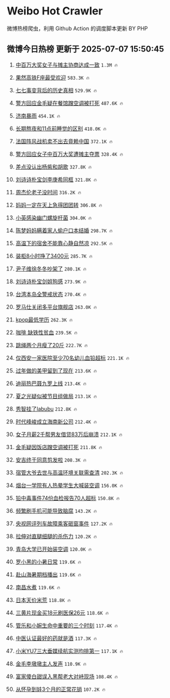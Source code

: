 # Weibo Hot Crawler 



微博热榜爬虫，利用 Github Action 的调度脚本更新 BY PHP 


## 微博今日热榜 更新于 2025-07-07 15:50:45 
1. [中百万大奖女子与摊主协商达成一致](https://s.weibo.com/weibo?q=%23%E4%B8%AD%E7%99%BE%E4%B8%87%E5%A4%A7%E5%A5%96%E5%A5%B3%E5%AD%90%E4%B8%8E%E6%91%8A%E4%B8%BB%E5%8D%8F%E5%95%86%E8%BE%BE%E6%88%90%E4%B8%80%E8%87%B4%23&t=31&band_rank=1&Refer=top) `1.3M 🔥` 

1. [果然高铁F座最受欢迎](https://s.weibo.com/weibo?q=%E6%9E%9C%E7%84%B6%E9%AB%98%E9%93%81F%E5%BA%A7%E6%9C%80%E5%8F%97%E6%AC%A2%E8%BF%8E&t=31&band_rank=2&Refer=top) `583.3K 🔥` 

1. [七七事变背后的历史真相](https://s.weibo.com/weibo?q=%23%E4%B8%83%E4%B8%83%E4%BA%8B%E5%8F%98%E8%83%8C%E5%90%8E%E7%9A%84%E5%8E%86%E5%8F%B2%E7%9C%9F%E7%9B%B8%23&t=31&band_rank=3&Refer=top) `529.9K 🔥` 

1. [警方回应金毛疑在餐馆蹭空调被打死](https://s.weibo.com/weibo?q=%23%E8%AD%A6%E6%96%B9%E5%9B%9E%E5%BA%94%E9%87%91%E6%AF%9B%E7%96%91%E5%9C%A8%E9%A4%90%E9%A6%86%E8%B9%AD%E7%A9%BA%E8%B0%83%E8%A2%AB%E6%89%93%E6%AD%BB%23&t=31&band_rank=4&Refer=top) `487.6K 🔥` 

1. [济南暴雨](https://s.weibo.com/weibo?q=%E6%B5%8E%E5%8D%97%E6%9A%B4%E9%9B%A8&t=31&band_rank=5&Refer=top) `454.1K 🔥` 

1. [长期熬夜和11点前睡觉的区别](https://s.weibo.com/weibo?q=%E9%95%BF%E6%9C%9F%E7%86%AC%E5%A4%9C%E5%92%8C11%E7%82%B9%E5%89%8D%E7%9D%A1%E8%A7%89%E7%9A%84%E5%8C%BA%E5%88%AB&t=31&band_rank=6&Refer=top) `418.0K 🔥` 

1. [法国阵风战机卖不出去竟赖中国](https://s.weibo.com/weibo?q=%23%E6%B3%95%E5%9B%BD%E9%98%B5%E9%A3%8E%E6%88%98%E6%9C%BA%E5%8D%96%E4%B8%8D%E5%87%BA%E5%8E%BB%E7%AB%9F%E8%B5%96%E4%B8%AD%E5%9B%BD%23&t=31&band_rank=7&Refer=top) `372.1K 🔥` 

1. [警方回应女子中百万大奖遭摊主夺票](https://s.weibo.com/weibo?q=%23%E8%AD%A6%E6%96%B9%E5%9B%9E%E5%BA%94%E5%A5%B3%E5%AD%90%E4%B8%AD%E7%99%BE%E4%B8%87%E5%A4%A7%E5%A5%96%E9%81%AD%E6%91%8A%E4%B8%BB%E5%A4%BA%E7%A5%A8%23&t=31&band_rank=8&Refer=top) `328.4K 🔥` 

1. [差点没认出杨紫和胡歌](https://s.weibo.com/weibo?q=%23%E5%B7%AE%E7%82%B9%E6%B2%A1%E8%AE%A4%E5%87%BA%E6%9D%A8%E7%B4%AB%E5%92%8C%E8%83%A1%E6%AD%8C%23&t=31&band_rank=9&Refer=top) `327.8K 🔥` 

1. [刘诗诗朴宝剑李庚希同框](https://s.weibo.com/weibo?q=%23%E5%88%98%E8%AF%97%E8%AF%97%E6%9C%B4%E5%AE%9D%E5%89%91%E6%9D%8E%E5%BA%9A%E5%B8%8C%E5%90%8C%E6%A1%86%23&t=31&band_rank=10&Refer=top) `321.8K 🔥` 

1. [周杰伦老子没时间](https://s.weibo.com/weibo?q=%E5%91%A8%E6%9D%B0%E4%BC%A6%E8%80%81%E5%AD%90%E6%B2%A1%E6%97%B6%E9%97%B4&t=31&band_rank=11&Refer=top) `316.2K 🔥` 

1. [妈妈一定在天上急得团团转](https://s.weibo.com/weibo?q=%E5%A6%88%E5%A6%88%E4%B8%80%E5%AE%9A%E5%9C%A8%E5%A4%A9%E4%B8%8A%E6%80%A5%E5%BE%97%E5%9B%A2%E5%9B%A2%E8%BD%AC&t=31&band_rank=12&Refer=top) `306.8K 🔥` 

1. [小英感染幽门螺旋杆菌](https://s.weibo.com/weibo?q=%23%E5%B0%8F%E8%8B%B1%E6%84%9F%E6%9F%93%E5%B9%BD%E9%97%A8%E8%9E%BA%E6%97%8B%E6%9D%86%E8%8F%8C%23&t=31&band_rank=13&Refer=top) `304.0K 🔥` 

1. [陈梦妈妈瞒着家人偷户口本结婚](https://s.weibo.com/weibo?q=%E9%99%88%E6%A2%A6%E5%A6%88%E5%A6%88%E7%9E%92%E7%9D%80%E5%AE%B6%E4%BA%BA%E5%81%B7%E6%88%B7%E5%8F%A3%E6%9C%AC%E7%BB%93%E5%A9%9A&t=31&band_rank=14&Refer=top) `298.7K 🔥` 

1. [高温下的宿舍不能靠心静自然凉](https://s.weibo.com/weibo?q=%23%E9%AB%98%E6%B8%A9%E4%B8%8B%E7%9A%84%E5%AE%BF%E8%88%8D%E4%B8%8D%E8%83%BD%E9%9D%A0%E5%BF%83%E9%9D%99%E8%87%AA%E7%84%B6%E5%87%89%23&t=31&band_rank=15&Refer=top) `292.5K 🔥` 

1. [装柜8小时挣了3400元](https://s.weibo.com/weibo?q=%E8%A3%85%E6%9F%9C8%E5%B0%8F%E6%97%B6%E6%8C%A3%E4%BA%863400%E5%85%83&t=31&band_rank=16&Refer=top) `285.7K 🔥` 

1. [尹子维徐冬冬吵架了](https://s.weibo.com/weibo?q=%E5%B0%B9%E5%AD%90%E7%BB%B4%E5%BE%90%E5%86%AC%E5%86%AC%E5%90%B5%E6%9E%B6%E4%BA%86&t=31&band_rank=17&Refer=top) `280.1K 🔥` 

1. [刘诗诗朴宝剑姐狗感](https://s.weibo.com/weibo?q=%E5%88%98%E8%AF%97%E8%AF%97%E6%9C%B4%E5%AE%9D%E5%89%91%E5%A7%90%E7%8B%97%E6%84%9F&t=31&band_rank=18&Refer=top) `273.9K 🔥` 

1. [台湾本岛全警戒状态](https://s.weibo.com/weibo?q=%23%E5%8F%B0%E6%B9%BE%E6%9C%AC%E5%B2%9B%E5%85%A8%E8%AD%A6%E6%88%92%E7%8A%B6%E6%80%81%23&t=31&band_rank=19&Refer=top) `270.4K 🔥` 

1. [罗马仕关闭多平台旗舰店](https://s.weibo.com/weibo?q=%23%E7%BD%97%E9%A9%AC%E4%BB%95%E5%85%B3%E9%97%AD%E5%A4%9A%E5%B9%B3%E5%8F%B0%E6%97%97%E8%88%B0%E5%BA%97%23&t=31&band_rank=20&Refer=top) `263.0K 🔥` 

1. [kpop最低学历](https://s.weibo.com/weibo?q=%23kpop%E6%9C%80%E4%BD%8E%E5%AD%A6%E5%8E%86%23&t=31&band_rank=21&Refer=top) `262.3K 🔥` 

1. [咖啡 缺铁性贫血](https://s.weibo.com/weibo?q=%E5%92%96%E5%95%A1%20%E7%BC%BA%E9%93%81%E6%80%A7%E8%B4%AB%E8%A1%80&t=31&band_rank=22&Refer=top) `239.5K 🔥` 

1. [跳绳两个月瘦了20斤](https://s.weibo.com/weibo?q=%E8%B7%B3%E7%BB%B3%E4%B8%A4%E4%B8%AA%E6%9C%88%E7%98%A6%E4%BA%8620%E6%96%A4&t=31&band_rank=23&Refer=top) `222.7K 🔥` 

1. [仅西安一家医院至少70名幼儿血铅超标](https://s.weibo.com/weibo?q=%23%E4%BB%85%E8%A5%BF%E5%AE%89%E4%B8%80%E5%AE%B6%E5%8C%BB%E9%99%A2%E8%87%B3%E5%B0%9170%E5%90%8D%E5%B9%BC%E5%84%BF%E8%A1%80%E9%93%85%E8%B6%85%E6%A0%87%23&t=31&band_rank=24&Refer=top) `221.1K 🔥` 

1. [过年做的美甲留到了现在](https://s.weibo.com/weibo?q=%E8%BF%87%E5%B9%B4%E5%81%9A%E7%9A%84%E7%BE%8E%E7%94%B2%E7%95%99%E5%88%B0%E4%BA%86%E7%8E%B0%E5%9C%A8&t=31&band_rank=25&Refer=top) `213.6K 🔥` 

1. [迪丽热巴聂九罗上线](https://s.weibo.com/weibo?q=%23%E8%BF%AA%E4%B8%BD%E7%83%AD%E5%B7%B4%E8%81%82%E4%B9%9D%E7%BD%97%E4%B8%8A%E7%BA%BF%23&t=31&band_rank=26&Refer=top) `213.4K 🔥` 

1. [夏之光疑似被节目组做局](https://s.weibo.com/weibo?q=%E5%A4%8F%E4%B9%8B%E5%85%89%E7%96%91%E4%BC%BC%E8%A2%AB%E8%8A%82%E7%9B%AE%E7%BB%84%E5%81%9A%E5%B1%80&t=31&band_rank=27&Refer=top) `213.1K 🔥` 

1. [秀智挂了labubu](https://s.weibo.com/weibo?q=%23%E7%A7%80%E6%99%BA%E6%8C%82%E4%BA%86labubu%23&t=31&band_rank=28&Refer=top) `212.8K 🔥` 

1. [时代峰峻成立海南新公司](https://s.weibo.com/weibo?q=%23%E6%97%B6%E4%BB%A3%E5%B3%B0%E5%B3%BB%E6%88%90%E7%AB%8B%E6%B5%B7%E5%8D%97%E6%96%B0%E5%85%AC%E5%8F%B8%23&t=31&band_rank=29&Refer=top) `212.4K 🔥` 

1. [女子月薪2千帮男友借贷83万后崩溃](https://s.weibo.com/weibo?q=%23%E5%A5%B3%E5%AD%90%E6%9C%88%E8%96%AA2%E5%8D%83%E5%B8%AE%E7%94%B7%E5%8F%8B%E5%80%9F%E8%B4%B783%E4%B8%87%E5%90%8E%E5%B4%A9%E6%BA%83%23&t=31&band_rank=30&Refer=top) `212.1K 🔥` 

1. [金毛疑因饭店蹭空调被打死](https://s.weibo.com/weibo?q=%E9%87%91%E6%AF%9B%E7%96%91%E5%9B%A0%E9%A5%AD%E5%BA%97%E8%B9%AD%E7%A9%BA%E8%B0%83%E8%A2%AB%E6%89%93%E6%AD%BB&t=31&band_rank=31&Refer=top) `211.8K 🔥` 

1. [安吉终于同意剪发啦](https://s.weibo.com/weibo?q=%E5%AE%89%E5%90%89%E7%BB%88%E4%BA%8E%E5%90%8C%E6%84%8F%E5%89%AA%E5%8F%91%E5%95%A6&t=31&band_rank=32&Refer=top) `208.3K 🔥` 

1. [宿管大爷去世与高温环境关联需查清](https://s.weibo.com/weibo?q=%23%E5%AE%BF%E7%AE%A1%E5%A4%A7%E7%88%B7%E5%8E%BB%E4%B8%96%E4%B8%8E%E9%AB%98%E6%B8%A9%E7%8E%AF%E5%A2%83%E5%85%B3%E8%81%94%E9%9C%80%E6%9F%A5%E6%B8%85%23&t=31&band_rank=33&Refer=top) `202.3K 🔥` 

1. [烟台一学院有人热晕学生大喊装空调](https://s.weibo.com/weibo?q=%23%E7%83%9F%E5%8F%B0%E4%B8%80%E5%AD%A6%E9%99%A2%E6%9C%89%E4%BA%BA%E7%83%AD%E6%99%95%E5%AD%A6%E7%94%9F%E5%A4%A7%E5%96%8A%E8%A3%85%E7%A9%BA%E8%B0%83%23&t=31&band_rank=34&Refer=top) `156.0K 🔥` 

1. [铅中毒事件74份血检报告70人超标](https://s.weibo.com/weibo?q=%23%E9%93%85%E4%B8%AD%E6%AF%92%E4%BA%8B%E4%BB%B674%E4%BB%BD%E8%A1%80%E6%A3%80%E6%8A%A5%E5%91%8A70%E4%BA%BA%E8%B6%85%E6%A0%87%23&t=31&band_rank=35&Refer=top) `150.8K 🔥` 

1. [频繁刷手机可能导致脑腐](https://s.weibo.com/weibo?q=%23%E9%A2%91%E7%B9%81%E5%88%B7%E6%89%8B%E6%9C%BA%E5%8F%AF%E8%83%BD%E5%AF%BC%E8%87%B4%E8%84%91%E8%85%90%23&t=31&band_rank=36&Refer=top) `143.2K 🔥` 

1. [央视网评列车故障乘客砸窗事件](https://s.weibo.com/weibo?q=%23%E5%A4%AE%E8%A7%86%E7%BD%91%E8%AF%84%E5%88%97%E8%BD%A6%E6%95%85%E9%9A%9C%E4%B9%98%E5%AE%A2%E7%A0%B8%E7%AA%97%E4%BA%8B%E4%BB%B6%23&t=31&band_rank=37&Refer=top) `127.2K 🔥` 

1. [拉伸对直腿细腿的杀伤力](https://s.weibo.com/weibo?q=%E6%8B%89%E4%BC%B8%E5%AF%B9%E7%9B%B4%E8%85%BF%E7%BB%86%E8%85%BF%E7%9A%84%E6%9D%80%E4%BC%A4%E5%8A%9B&t=31&band_rank=38&Refer=top) `120.2K 🔥` 

1. [青岛大学已开始装空调](https://s.weibo.com/weibo?q=%23%E9%9D%92%E5%B2%9B%E5%A4%A7%E5%AD%A6%E5%B7%B2%E5%BC%80%E5%A7%8B%E8%A3%85%E7%A9%BA%E8%B0%83%23&t=31&band_rank=39&Refer=top) `120.0K 🔥` 

1. [罗小黑的小暑日常](https://s.weibo.com/weibo?q=%E7%BD%97%E5%B0%8F%E9%BB%91%E7%9A%84%E5%B0%8F%E6%9A%91%E6%97%A5%E5%B8%B8&t=31&band_rank=40&Refer=top) `119.6K 🔥` 

1. [赴山海暑期档播出](https://s.weibo.com/weibo?q=%23%E8%B5%B4%E5%B1%B1%E6%B5%B7%E6%9A%91%E6%9C%9F%E6%A1%A3%E6%92%AD%E5%87%BA%23&t=31&band_rank=41&Refer=top) `119.6K 🔥` 

1. [南昌水煮](https://s.weibo.com/weibo?q=%E5%8D%97%E6%98%8C%E6%B0%B4%E7%85%AE&t=31&band_rank=42&Refer=top) `119.6K 🔥` 

1. [日本天价米荒](https://s.weibo.com/weibo?q=%E6%97%A5%E6%9C%AC%E5%A4%A9%E4%BB%B7%E7%B1%B3%E8%8D%92&t=31&band_rank=43&Refer=top) `118.8K 🔥` 

1. [三黄片现金买18元刷医保26元](https://s.weibo.com/weibo?q=%23%E4%B8%89%E9%BB%84%E7%89%87%E7%8E%B0%E9%87%91%E4%B9%B018%E5%85%83%E5%88%B7%E5%8C%BB%E4%BF%9D26%E5%85%83%23&t=31&band_rank=44&Refer=top) `118.6K 🔥` 

1. [管乐和小婉生命中重要的三个时刻](https://s.weibo.com/weibo?q=%E7%AE%A1%E4%B9%90%E5%92%8C%E5%B0%8F%E5%A9%89%E7%94%9F%E5%91%BD%E4%B8%AD%E9%87%8D%E8%A6%81%E7%9A%84%E4%B8%89%E4%B8%AA%E6%97%B6%E5%88%BB&t=31&band_rank=45&Refer=top) `117.4K 🔥` 

1. [中医认证最好的药就是酒](https://s.weibo.com/weibo?q=%E4%B8%AD%E5%8C%BB%E8%AE%A4%E8%AF%81%E6%9C%80%E5%A5%BD%E7%9A%84%E8%8D%AF%E5%B0%B1%E6%98%AF%E9%85%92&t=31&band_rank=46&Refer=top) `117.3K 🔥` 

1. [小米YU7三大垂媒续航实测均排第一](https://s.weibo.com/weibo?q=%23%E5%B0%8F%E7%B1%B3YU7%E4%B8%89%E5%A4%A7%E5%9E%82%E5%AA%92%E7%BB%AD%E8%88%AA%E5%AE%9E%E6%B5%8B%E5%9D%87%E6%8E%92%E7%AC%AC%E4%B8%80%23&t=31&band_rank=47&Refer=top) `117.1K 🔥` 

1. [金毛李墩墩主人发声](https://s.weibo.com/weibo?q=%23%E9%87%91%E6%AF%9B%E6%9D%8E%E5%A2%A9%E5%A2%A9%E4%B8%BB%E4%BA%BA%E5%8F%91%E5%A3%B0%23&t=31&band_rank=48&Refer=top) `110.9K 🔥` 

1. [富家傻白甜误入黑帮老大对峙现场](https://s.weibo.com/weibo?q=%E5%AF%8C%E5%AE%B6%E5%82%BB%E7%99%BD%E7%94%9C%E8%AF%AF%E5%85%A5%E9%BB%91%E5%B8%AE%E8%80%81%E5%A4%A7%E5%AF%B9%E5%B3%99%E7%8E%B0%E5%9C%BA&t=31&band_rank=49&Refer=top) `108.4K 🔥` 

1. [从怀孕到娃3个月的正常花销](https://s.weibo.com/weibo?q=%23%E4%BB%8E%E6%80%80%E5%AD%95%E5%88%B0%E5%A8%833%E4%B8%AA%E6%9C%88%E7%9A%84%E6%AD%A3%E5%B8%B8%E8%8A%B1%E9%94%80%23&t=31&band_rank=50&Refer=top) `107.2K 🔥` 


